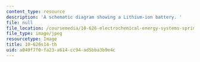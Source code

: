 ```yaml
---
content_type: resource
description: 'A schematic diagram showing a Lithium-ion battery. '
file: null
file_location: /coursemedia/10-626-electrochemical-energy-systems-spring-2014/a049f7f0fa23a614cc94ad5bba3b9e4c_10-626s14-th.jpg
file_type: image/jpeg
resourcetype: Image
title: 10-626s14-th
uid: a049f7f0-fa23-a614-cc94-ad5bba3b9e4c
---
```

